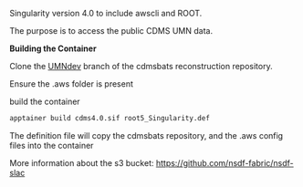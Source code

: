 Singularity version 4.0 to include awscli and ROOT.

The purpose is to access the public CDMS UMN data.


<b>Building the Container</b>

Clone the [UMNdev](https://gitlab.com/supercdms/Reconstruction/cdmsbats/-/tree/UMNdev?ref_type=heads) branch of the cdmsbats reconstruction repository.

Ensure the .aws folder is present

build the container
```bash
apptainer build cdms4.0.sif root5_Singularity.def
```

The definition file will copy the cdmsbats repository, and the .aws config files into the container

More information about the s3 bucket: https://github.com/nsdf-fabric/nsdf-slac